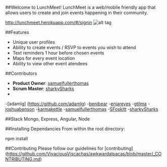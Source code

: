 ##Welcome to LunchMeet!
LunchMeet is a web/mobile friendly app that allows users to create and join events happening in their community. 

http://lunchmeet.herokuapp.com/#/signin
![alt tag](https://raw.github.com/VivaciousViscachas/awkwardalpacas/master/client/assets/lunchmeet.png)

##Features
- Unique user profiles 
- Ability to create events / RSVP to events you wish to attend
- Text reminders 1 hour before chosen events
- Maps for every event location
- Ability to view other event atendees

##Contributors

  - __Product Owner__: [samuelfullerthomas](https://github.com/samuelfullerthomas)
  - __Scrum Master__: [sharkySharks](https://github.com/sharkySharks)
  - 
-[adamlg] (https://github.com/adamlg)
-[benibear](https://github.com/benibear) 
-[enjareyes](https://github.com/enjareyes)
-[gtilma](https://github.com/gtilma)
-[joshuabenson](https://github.com/joshuabenson)
-[karmakettle](https://github.com/karmakettle)
-[samuelfullerthomas](https://github.com/samuelfullerthomas)
-[SFoskitt](https://github.com/SFoskitt)
-[sharkySharks](https://github.com/sharkySharks)

##Stack
Mongo, Express, Angular, Node

##Installing Dependancies
From within the root directory:

npm install

##Contributing
Please follow our guidelines for [contributing] (https://github.com/VivaciousViscachas/awkwardalpacas/blob/master/_CONTRIBUTING.md)

